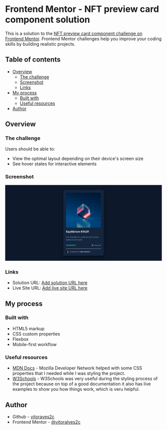 # Frontend Mentor - NFT preview card component solution

This is a solution to the [NFT preview card component challenge on Frontend Mentor](https://www.frontendmentor.io/challenges/nft-preview-card-component-SbdUL_w0U). Frontend Mentor challenges help you improve your coding skills by building realistic projects. 

## Table of contents

- [Overview](#overview)
  - [The challenge](#the-challenge)
  - [Screenshot](#screenshot)
  - [Links](#links)
- [My process](#my-process)
  - [Built with](#built-with)
  - [Useful resources](#useful-resources)
- [Author](#author)


## Overview


### The challenge

Users should be able to:

- View the optimal layout depending on their device's screen size
- See hover states for interactive elements


### Screenshot

![NFT Card Challenge Screenshot](screenshot.png)


### Links

- Solution URL: [Add solution URL here](https://your-solution-url.com)
- Live Site URL: [Add live site URL here](https://your-live-site-url.com)


## My process


### Built with

- HTML5 markup
- CSS custom properties
- Flexbox
- Mobile-first workflow


### Useful resources

- [MDN Docs](https://developer.mozilla.org/en-US/) - Mozilla Developer Network helped with some CSS properties that I needed while I was styling the project.
- [W3Schools](https://www.w3schools.com/) - W3Schools was very useful during the styling process of the project because on top of a good documentation it also has live examples to show you how things work, which is veru helpful.


## Author

- Github - [vitoraves2c](https://github.com/vitoralves2c)
- Frontend Mentor - [@vitoralves2c](https://www.frontendmentor.io/profile/vitoralves2c)
